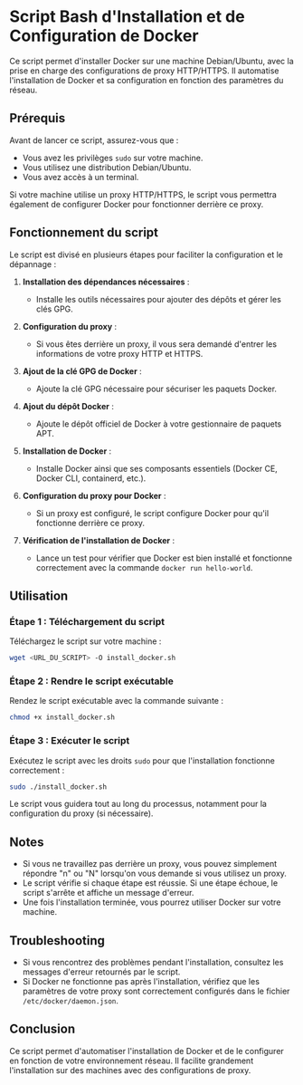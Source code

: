 # Script Bash d'Installation et de Configuration de Docker

Ce script permet d'installer Docker sur une machine Debian/Ubuntu, avec la prise en charge des configurations de proxy HTTP/HTTPS. Il automatise l'installation de Docker et sa configuration en fonction des paramètres du réseau.

## Prérequis

Avant de lancer ce script, assurez-vous que :

- Vous avez les privilèges `sudo` sur votre machine.
- Vous utilisez une distribution Debian/Ubuntu.
- Vous avez accès à un terminal.
  
Si votre machine utilise un proxy HTTP/HTTPS, le script vous permettra également de configurer Docker pour fonctionner derrière ce proxy.

## Fonctionnement du script

Le script est divisé en plusieurs étapes pour faciliter la configuration et le dépannage :

1. **Installation des dépendances nécessaires** : 
   - Installe les outils nécessaires pour ajouter des dépôts et gérer les clés GPG.

2. **Configuration du proxy** : 
   - Si vous êtes derrière un proxy, il vous sera demandé d'entrer les informations de votre proxy HTTP et HTTPS.

3. **Ajout de la clé GPG de Docker** :
   - Ajoute la clé GPG nécessaire pour sécuriser les paquets Docker.

4. **Ajout du dépôt Docker** :
   - Ajoute le dépôt officiel de Docker à votre gestionnaire de paquets APT.

5. **Installation de Docker** :
   - Installe Docker ainsi que ses composants essentiels (Docker CE, Docker CLI, containerd, etc.).

6. **Configuration du proxy pour Docker** :
   - Si un proxy est configuré, le script configure Docker pour qu'il fonctionne derrière ce proxy.

7. **Vérification de l'installation de Docker** :
   - Lance un test pour vérifier que Docker est bien installé et fonctionne correctement avec la commande `docker run hello-world`.

## Utilisation

### Étape 1 : Téléchargement du script

Téléchargez le script sur votre machine :

```bash
wget <URL_DU_SCRIPT> -O install_docker.sh
```

### Étape 2 : Rendre le script exécutable

Rendez le script exécutable avec la commande suivante :

```bash
chmod +x install_docker.sh
```

### Étape 3 : Exécuter le script

Exécutez le script avec les droits `sudo` pour que l'installation fonctionne correctement :

```bash
sudo ./install_docker.sh
```

Le script vous guidera tout au long du processus, notamment pour la configuration du proxy (si nécessaire).

## Notes

- Si vous ne travaillez pas derrière un proxy, vous pouvez simplement répondre "n" ou "N" lorsqu'on vous demande si vous utilisez un proxy.
- Le script vérifie si chaque étape est réussie. Si une étape échoue, le script s'arrête et affiche un message d'erreur.
- Une fois l'installation terminée, vous pourrez utiliser Docker sur votre machine.

## Troubleshooting

- Si vous rencontrez des problèmes pendant l'installation, consultez les messages d'erreur retournés par le script.
- Si Docker ne fonctionne pas après l'installation, vérifiez que les paramètres de votre proxy sont correctement configurés dans le fichier `/etc/docker/daemon.json`.

## Conclusion

Ce script permet d'automatiser l'installation de Docker et de le configurer en fonction de votre environnement réseau. Il facilite grandement l'installation sur des machines avec des configurations de proxy.
